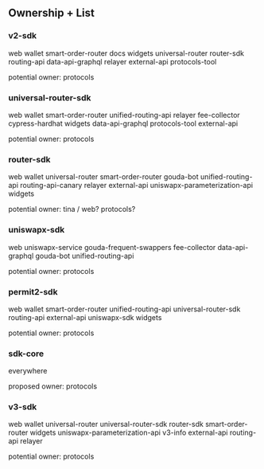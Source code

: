 ## Ownership + List

### v2-sdk

web
wallet
smart-order-router
docs
widgets
universal-router
router-sdk
routing-api
data-api-graphql
relayer
external-api
protocols-tool

potential owner: protocols

### universal-router-sdk

web
wallet
smart-order-router
unified-routing-api
relayer
fee-collector
cypress-hardhat
widgets
data-api-graphql
protocols-tool
external-api

potential owner: protocols

### router-sdk

web
wallet
universal-router
smart-order-router
gouda-bot
unified-routing-api
routing-api-canary
relayer
external-api
uniswapx-parameterization-api
widgets

potential owner: tina / web? protocols?

### uniswapx-sdk

web
uniswapx-service
gouda-frequent-swappers
fee-collector
data-api-graphql
gouda-bot
unified-routing-api

potential owner: protocols

### permit2-sdk

web
wallet
smart-order-router
unified-routing-api
universal-router-sdk
routing-api
external-api
uniswapx-sdk
widgets

potential owner: protocols

### sdk-core

everywhere

proposed owner: protocols

### v3-sdk

web
wallet
universal-router
universal-router-sdk
router-sdk
smart-order-router
widgets
uniswapx-parameterization-api
v3-info
external-api
routing-api
relayer

potential owner: protocols
